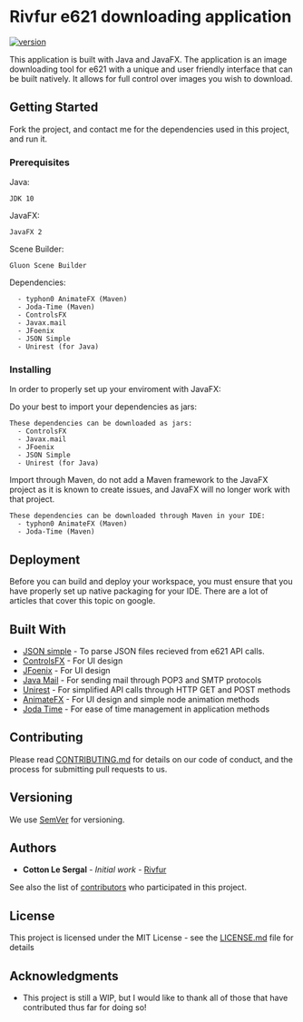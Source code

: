 # Rivfur e621 downloading application

[![version](https://img.shields.io/badge/version-1.0.0.a-lightgreen.svg)](https://semver.org)

This application is built with Java and JavaFX. The application is an image downloading tool for e621 with a unique and user friendly interface
that can be built natively. It allows for full control over images you wish to download. 

## Getting Started

Fork the project, and contact me for the dependencies used in this project, and run it.

### Prerequisites

Java:
```
JDK 10
```
JavaFX:
```
JavaFX 2
```
Scene Builder:
```
Gluon Scene Builder
```
Dependencies: 
```
  - typhon0 AnimateFX (Maven)
  - Joda-Time (Maven)
  - ControlsFX
  - Javax.mail
  - JFoenix
  - JSON Simple
  - Unirest (for Java)
```

### Installing

In order to properly set up your enviroment with JavaFX:

Do your best to import your dependencies as jars:

```
These dependencies can be downloaded as jars:
  - ControlsFX
  - Javax.mail
  - JFoenix
  - JSON Simple
  - Unirest (for Java)
```

Import through Maven, do not add a Maven framework to the JavaFX project as it is known to create issues, and JavaFX will no longer work with that project.

```
These dependencies can be downloaded through Maven in your IDE:
  - typhon0 AnimateFX (Maven)
  - Joda-Time (Maven)
```

## Deployment

Before you can build and deploy your workspace, you must ensure that you have properly set up native packaging for your IDE. There are a lot of articles that cover this topic on google.

## Built With

* [JSON simple](https://github.com/fangyidong/json-simple) - To parse JSON files recieved from e621 API calls.
* [ControlsFX](https://gluonhq.com/controlsfx/) - For UI design
* [JFoenix](https://github.com/jfoenixadmin/JFoenix) - For UI design
* [Java Mail](https://javaee.github.io/javamail/) - For sending mail through POP3 and SMTP protocols
* [Unirest](http://unirest.io/java.html) - For simplified API calls through HTTP GET and POST methods
* [AnimateFX](https://github.com/Typhon0/AnimateFX) - For UI design and simple node animation methods
* [Joda Time](http://www.joda.org/joda-time/) - For ease of time management in application methods

## Contributing

Please read [CONTRIBUTING.md](https://github.com/TemperLeSergal/Rivur_e621_Downloader/blob/master/Contributing.md) for details on our code of conduct, and the process for submitting pull requests to us.

## Versioning

We use [SemVer](http://semver.org/) for versioning.

## Authors

* **Cotton Le Sergal** - *Initial work* - [Rivfur](https://github.com/TemperLeSergal/Rivur_e621_Downloader)

See also the list of [contributors](https://github.com/TemperLeSergal/Rivur_e621_Downloader/blob/master/Contributors.md) who participated in this project.

## License

This project is licensed under the MIT License - see the [LICENSE.md](LICENSE.md) file for details

## Acknowledgments

* This project is still a WIP, but I would like to thank all of those that have contributed thus far for doing so!
